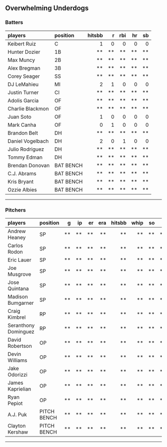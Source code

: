 ## Overwhelming Underdogs

### Batters

 
|players          |position  | hitsbb|  r| rbi| hr| sb| 
|:----------------|:---------|------:|--:|---:|--:|--:| 
|Keibert Ruiz     |C         |      1|  0|   0|  0|  0| 
|Hunter Dozier    |1B        |     **| **|  **| **| **| 
|Max Muncy        |2B        |     **| **|  **| **| **| 
|Alex Bregman     |3B        |     **| **|  **| **| **| 
|Corey Seager     |SS        |     **| **|  **| **| **| 
|DJ LeMahieu      |MI        |      2|  1|   0|  0|  0| 
|Justin Turner    |CI        |     **| **|  **| **| **| 
|Adolis Garcia    |OF        |     **| **|  **| **| **| 
|Charlie Blackmon |OF        |     **| **|  **| **| **| 
|Juan Soto        |OF        |      1|  0|   0|  0|  0| 
|Mark Canha       |OF        |      0|  1|   0|  0|  0| 
|Brandon Belt     |DH        |     **| **|  **| **| **| 
|Daniel Vogelbach |DH        |      2|  0|   1|  0|  0| 
|Julio Rodriguez  |DH        |     **| **|  **| **| **| 
|Tommy Edman      |DH        |     **| **|  **| **| **| 
|Brendan Donovan  |BAT BENCH |     **| **|  **| **| **| 
|C.J. Abrams      |BAT BENCH |     **| **|  **| **| **| 
|Kris Bryant      |BAT BENCH |     **| **|  **| **| **| 
|Ozzie Albies     |BAT BENCH |     **| **|  **| **| **| 

* * *

### Pitchers

 
|players              |position    |  g| ip| er| era| hitsbb| whip| so|  w| sv| 
|:--------------------|:-----------|--:|--:|--:|---:|------:|----:|--:|--:|--:| 
|Andrew Heaney        |SP          | **| **| **|  **|     **|   **| **| **| **| 
|Carlos Rodon         |SP          | **| **| **|  **|     **|   **| **| **| **| 
|Eric Lauer           |SP          | **| **| **|  **|     **|   **| **| **| **| 
|Joe Musgrove         |SP          | **| **| **|  **|     **|   **| **| **| **| 
|Jose Quintana        |SP          | **| **| **|  **|     **|   **| **| **| **| 
|Madison Bumgarner    |SP          | **| **| **|  **|     **|   **| **| **| **| 
|Craig Kimbrel        |RP          | **| **| **|  **|     **|   **| **| **| **| 
|Seranthony Dominguez |RP          | **| **| **|  **|     **|   **| **| **| **| 
|David Robertson      |OP          | **| **| **|  **|     **|   **| **| **| **| 
|Devin Williams       |OP          | **| **| **|  **|     **|   **| **| **| **| 
|Jake Odorizzi        |OP          | **| **| **|  **|     **|   **| **| **| **| 
|James Kaprielian     |OP          | **| **| **|  **|     **|   **| **| **| **| 
|Ryan Pepiot          |OP          | **| **| **|  **|     **|   **| **| **| **| 
|A.J. Puk             |PITCH BENCH | **| **| **|  **|     **|   **| **| **| **| 
|Clayton Kershaw      |PITCH BENCH | **| **| **|  **|     **|   **| **| **| **| 


* * *


